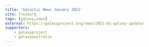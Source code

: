 ```yaml
---
title: 'Galactic News January 2021'
site: freiburg
tags: [galaxy,news]
external: https://galaxyproject.org/news/2021-01-galaxy-update/
supporters:
    - galaxyproject
    - galaxyaustralia
---
```

